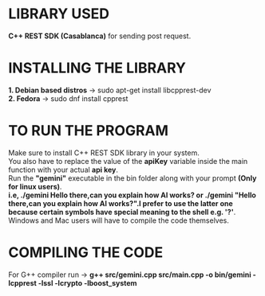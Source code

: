 # LIBRARY USED
**C++ REST SDK (Casablanca)** for sending post request.


# INSTALLING THE LIBRARY
**1. Debian based distros** -> sudo apt-get install libcpprest-dev<br>
**2. Fedora** -> sudo dnf install cpprest 

# TO RUN THE PROGRAM
Make sure to install C++ REST SDK library in your system.<br>
You also have to replace the value of the **apiKey** variable inside the main function with your actual **api key**.<br>
Run the **"gemini"** executable in the bin folder along with your prompt **(Only for linux users)**.<br>
**i.e, ./gemini Hello there,can you explain how AI works? or ./gemini "Hello there,can you explain how AI works?".I prefer to use the latter one because certain symbols have special meaning to the shell e.g. '?'**.
Windows and Mac users will have to compile the code themselves.

# COMPILING THE CODE
For G++ compiler run -> **g++ src/gemini.cpp src/main.cpp -o bin/gemini -lcpprest -lssl -lcrypto -lboost_system**
